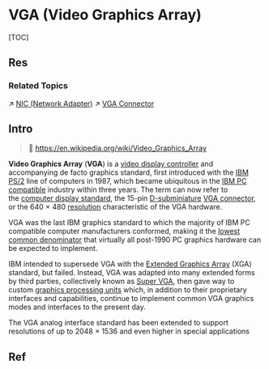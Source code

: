 # VGA (Video Graphics Array)

[TOC]



## Res
### Related Topics
↗ [NIC (Network Adapter)](../../../../../../../🏎️%20Computer%20Networking%20and%20Communication/📌%20Computer%20Networking%20Basics/0x06%20Data%20Link%20Layer/📌%20Link%20Layer%20(Switched%20Network)%20Basics/Link%20Layer%20Network%20Devices/NIC%20(Network%20Adapter).md)
↗ [VGA Connector](../../Computer%20Bus%20(Datapath)%20&%20Interfaces%20&%20Protocols/Expansion%20Bus%20(Ports%20&%20Computer%20Bus%20Interfaces)/Expansion%20Ports%20(External%20Bus)/📌%20Obsolete%20Ports/VGA%20Connector.md)



## Intro
> 🔗 https://en.wikipedia.org/wiki/Video_Graphics_Array

**Video Graphics Array** (**VGA**) is a [video display controller](https://en.wikipedia.org/wiki/Video_display_controller "Video display controller") and accompanying de facto graphics standard, first introduced with the [IBM PS/2](https://en.wikipedia.org/wiki/IBM_PS/2 "IBM PS/2") line of computers in 1987, which became ubiquitous in the [IBM PC compatible](https://en.wikipedia.org/wiki/IBM_PC_compatible "IBM PC compatible") industry within three years. The term can now refer to the [computer display standard](https://en.wikipedia.org/wiki/Computer_display_standard "Computer display standard"), the 15-pin [D-subminiature](https://en.wikipedia.org/wiki/D-subminiature "D-subminiature") [VGA connector](https://en.wikipedia.org/wiki/VGA_connector "VGA connector"), or the 640 × 480 [resolution](https://en.wikipedia.org/wiki/Graphics_display_resolution "Graphics display resolution") characteristic of the VGA hardware.

VGA was the last IBM graphics standard to which the majority of IBM PC compatible computer manufacturers conformed, making it the [lowest common denominator](https://en.wikipedia.org/wiki/Lowest_common_denominator#Colloquial_usage "Lowest common denominator") that virtually all post-1990 PC graphics hardware can be expected to implement.

IBM intended to supersede VGA with the [Extended Graphics Array](https://en.wikipedia.org/wiki/Extended_Graphics_Array "Extended Graphics Array") (XGA) standard, but failed. Instead, VGA was adapted into many extended forms by third parties, collectively known as [Super VGA](https://en.wikipedia.org/wiki/Super_VGA "Super VGA"), then gave way to custom [graphics processing units](https://en.wikipedia.org/wiki/Graphics_processing_unit "Graphics processing unit") which, in addition to their proprietary interfaces and capabilities, continue to implement common VGA graphics modes and interfaces to the present day.

The VGA analog interface standard has been extended to support resolutions of up to 2048 × 1536 and even higher in special applications



## Ref
